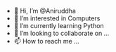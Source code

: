- 👋 Hi, I’m @Aniruddha
- 👀 I’m interested in Computers
- 🌱 I’m currently learning Python
- 💞️ I’m looking to collaborate on ...
- 📫 How to reach me ...

<!---
Aniruddha6996/Aniruddha6996 is a ✨ special ✨ repository because its `README.md` (this file) appears on your GitHub profile.
You can click the Preview link to take a look at your changes.
--->
